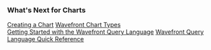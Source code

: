 ### What's Next for Charts

[Creating a Chart](https://community.wavefront.com/docs/DOC-1064)
[Wavefront Chart Types](https://community.wavefront.com/docs/DOC-1158)  
[Getting Started with the Wavefront Query Language](https://community.wavefront.com/docs/DOC-1019)
[Wavefront Query Language Quick Reference](https://community.wavefront.com/docs/DOC-1011)
